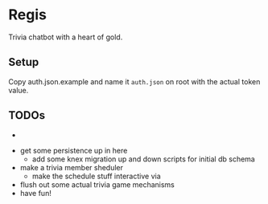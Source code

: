 # Regis

Trivia chatbot with a heart of gold.

## Setup

Copy auth.json.example and name it `auth.json` on root with the actual token value.

## TODOs

* ~~~add typescript~~~
* get some persistence up in here
  * add some knex migration up and down scripts for initial db schema
* make a trivia member sheduler
  * make the schedule stuff interactive via 
* flush out some actual trivia game mechanisms
* have fun!